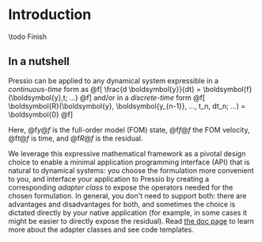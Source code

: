
# Introduction

\todo Finish

## In a nutshell

Pressio can be applied to any dynamical system expressible in
a *continuous-time* form as
@f[
\frac{d \boldsymbol{y}}{dt} =
\boldsymbol{f}(\boldsymbol{y},t; ...)
@f]
and/or in a *discrete-time* form
@f[
\boldsymbol{R}(\boldsymbol{y}, \boldsymbol{y_{n-1}}, ..., t_n, dt_n; ...) = \boldsymbol{0}
@f]

Here, @f$y@f$ is the full-order model (FOM) state,
@f$f@f$ the FOM velocity, @f$t@f$ is time, and @f$R@f$ is the residual.

We leverage this expressive mathematical framework as a pivotal
design choice to enable a minimal application programming interface (API)
that is natural to dynamical systems: you choose the formulation
more convenient to you, and interface your application to
Pressio by creating a corresponding *adapter class* to expose
the operators needed for the chosen formulation.
In general, you don't need to support both: there are advantages and disadvantages for both,
and sometimes the choice is dictated directly by your native application (for example,
in some cases it might be easier to directly expose the residual).
Read [the doc page](md_pages_components_rom_fom_apis.html)
to learn more about the adapter classes and see code templates.
